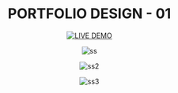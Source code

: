 <div align="center">
  
  # PORTFOLIO DESIGN - 01  

  [![LIVE DEMO](https://img.shields.io/badge/Live-Demo-27AE60?style=for-the-badge&logo=google-chrome&logoColor=white)](https://shazee-04.github.io/portfolio-1/)  

  ![ss](https://github.com/user-attachments/assets/36ea8c61-011b-4add-92a9-fc77e0c4b8bf)  

  ![ss2](https://github.com/user-attachments/assets/a370d44e-9fce-4f47-b348-73af22e298f6)  

  ![ss3](https://github.com/user-attachments/assets/c77ba327-3d9b-495b-888a-1fca54774159)

</div>
